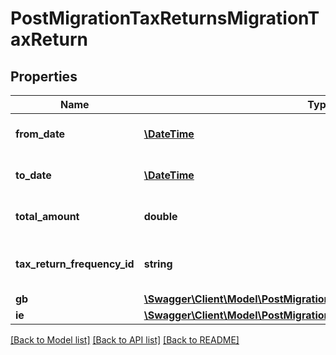 # PostMigrationTaxReturnsMigrationTaxReturn

## Properties
Name | Type | Description | Notes
------------ | ------------- | ------------- | -------------
**from_date** | [**\DateTime**](\DateTime.md) | The start date of the tax return | 
**to_date** | [**\DateTime**](\DateTime.md) | The end date of the tax return | 
**total_amount** | **double** | The total of the tax return | 
**tax_return_frequency_id** | **string** | The tax return submission frequency | 
**gb** | [**\Swagger\Client\Model\PostMigrationTaxReturnsMigrationTaxReturnGb**](PostMigrationTaxReturnsMigrationTaxReturnGb.md) |  | [optional] 
**ie** | [**\Swagger\Client\Model\PostMigrationTaxReturnsMigrationTaxReturnIe**](PostMigrationTaxReturnsMigrationTaxReturnIe.md) |  | [optional] 

[[Back to Model list]](../README.md#documentation-for-models) [[Back to API list]](../README.md#documentation-for-api-endpoints) [[Back to README]](../README.md)


